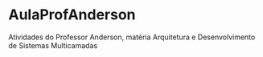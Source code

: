 # AulaProfAnderson
Atividades do Professor Anderson, matéria Arquitetura e Desenvolvimento de Sistemas Multicamadas
